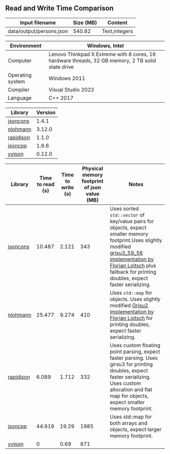 
## Read and Write Time Comparison


Input filename|Size (MB)|Content
---|---|---
data/output/persons.json|540.82|Text,integers

Environment|Windows, Intel
---|---
Computer|Lenovo Thinkpad X Extreme with 8 cores, 16 hardware threads, 32 GB memory, 2 TB solid state drive
Operating system|Windows 2011
Compiler|Visual Studio 2022
Language|C++ 2017

Library|Version
---|---
[jsoncons](https://github.com/danielaparker/jsoncons)|1.4.1
[nlohmann](https://github.com/nlohmann/json)|3.12.0
[rapidjson](https://github.com/miloyip/rapidjson)|1.1.0
[jsoncpp](https://github.com/open-source-parsers/jsoncpp)|1.9.6
[yyjson](https://github.com/ibireme/yyjson)|0.12.0

Library|Time to read (s)|Time to write (s)|Physical memory footprint of json value (MB)|Notes
---|---|---|---|---
[jsoncons](https://github.com/danielaparker/jsoncons)|10.487|2.121|343|Uses sorted `std::vector` of key/value pairs for objects, expect smaller memory footprint.Uses slightly modified [grisu3_59_56 implementation by Florian Loitsch](https://florian.loitsch.com/publications) plus fallback for printing doubles, expect faster serializing.
[nlohmann](https://github.com/nlohmann/json)|25.477|9.274|410|Uses `std::map` for objects. Uses slightly modified [Grisu2 implementation by Florian Loitsch](https://florian.loitsch.com/publications) for printing doubles, expect faster serializing.
[rapidjson](https://github.com/miloyip/rapidjson)|6.089|1.712|332|Uses custom floating point parsing, expect faster parsing. Uses girsu3 for printing doubles, expect faster serializing. Uses custom allocation and flat map for objects, expect smaller memory footprint.
[jsoncpp](https://github.com/open-source-parsers/jsoncpp)|44.919|19.29|1985|Uses std::map for both arrays and objects, expect larger memory footprint.
[yyjson](https://github.com/ibireme/yyjson)|0|0.69|871|

